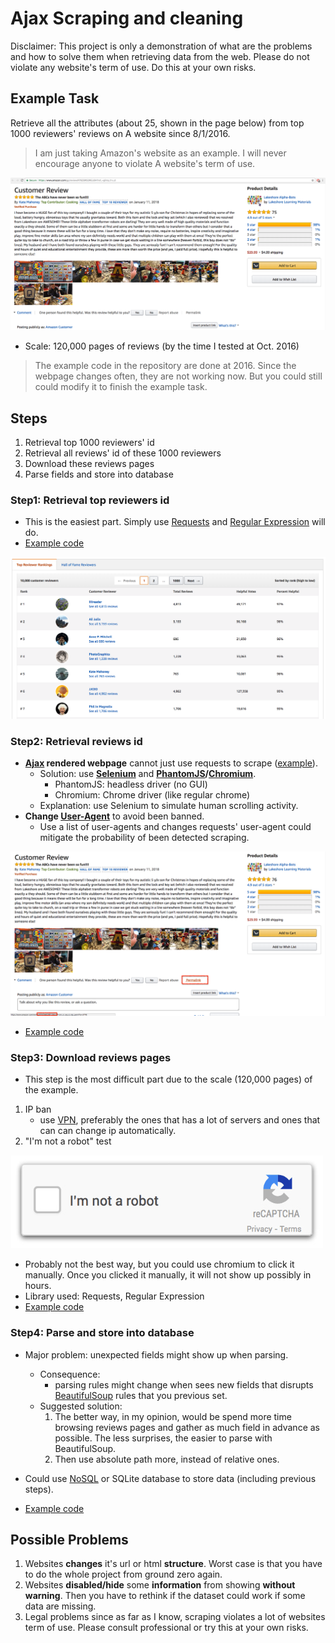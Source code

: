 # Ajax Scraping and cleaning
Disclaimer:  This project is only a demonstration of what are the problems and how to solve them when retrieving data from the web. Please do not violate any website's term of use. Do this at your own risks.
## Example Task
Retrieve all the attributes (about 25, shown in the page below) from top 1000 reviewers' reviews on A website since 8/1/2016. 
> I am just taking Amazon's website as an example. I will never encourage anyone to violate A website's term of use.

![example_reviews](pics/example_reviews.png?raw=true "Title")
	
- Scale: 120,000 pages of reviews (by the time I tested at Oct. 2016)
> The example code in the repository are done at 2016. Since the webpage changes often, they are not working now. But you could still could modify it to finish the example task.

## Steps
1. Retrieval top 1000 reviewers' id 
2. Retrieval all reviews' id of these 1000 reviewers
3. Download these reviews pages
4. Parse fields and store into database

### Step1: Retrieval top reviewers id 
- This is the easiest part. Simply use [Requests](http://docs.python-requests.org/en/master/) and [Regular Expression](https://docs.python.org/2/library/re.html) will do.
- [Example code](get_reviewers_id.py)

![example_top1000_reviewers](pics/example_top1000_reviewers.png?raw=true "Title")

### Step2: Retrieval reviews id 
- **[Ajax](https://en.wikipedia.org/wiki/Ajax_(programming)) rendered webpage** cannot just use requests to scrape ([example](https://www.amazon.com/gp/profile/amzn1.account.AFQ7TVKKSLR6C5MSZDWAYMR2OPCA)).
	- Solution: use **[Selenium](http://www.seleniumhq.org/)** and **[PhantomJS](http://phantomjs.org/)/[Chromium](https://sites.google.com/a/chromium.org/chromedriver/)**.
		- PhantomJS: headless driver (no GUI)
		- Chromium: Chrome driver (like regular chrome)
	- Explanation: use Selenium to simulate human scrolling activity.
- **Change [User-Agent](https://en.wikipedia.org/wiki/User_agent)** to avoid been banned.
	- Use a list of user-agents and changes requests' user-agent could mitigate the probability of been detected scraping. 

![example_review_id](pics/example_review_id.png?raw=true "Title")
- [Example code](get_page.py)

### Step3: Download reviews pages
- This step is the most difficult part due to the scale (120,000 pages) of the example.
1. IP ban
	- use [VPN](https://en.wikipedia.org/wiki/Virtual_private_network), preferably the ones that has a lot of servers and ones that can can change ip automatically.
2. "I'm not a robot" test

![i_am_not_a_robot](pics/i_am_not_a_robot.jpg?raw=true "Title")
	
- Probably not the best way, but you could use chromium to click it manually. Once you clicked it manually, it will not show up possibly in hours.
- Library used: Requests, Regular Expression
- [Example code](download_pages.py)


### Step4: Parse and store into database
- Major problem: unexpected fields might show up when parsing.
	- Consequence: 
		- parsing rules might change when sees new fields that disrupts [BeautifulSoup](https://www.crummy.com/software/BeautifulSoup/bs4/doc/) rules that you previous set. 
	- Suggested solution: 
		1. The better way, in my opinion, would be spend more time browsing reviews pages and gather as much field in advance as possible. The less surprises, the easier to parse with BeautifulSoup. 
		2. Then use absolute path more, instead of relative ones.

- Could use [NoSQL](https://en.wikipedia.org/wiki/NoSQL) or SQLite database to store data (including previous steps).
- [Example code](parse.py)

##  Possible Problems
1. Websites **changes** it's url or html **structure**. Worst case is that you have to do the whole project from ground zero again.
2. Websites **disabled/hide** some **information** from showing **without warning**. Then you have to rethink if the dataset could work if some data are missing.
3. Legal problems since as far as I know, scraping violates a lot of websites term of use. Please consult professional or try this at your own risks.